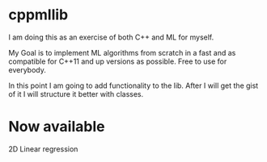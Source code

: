 # cppmllib
I am doing this as an exercise of both C++ and ML for myself.

My Goal is to implement ML algorithms from scratch in a fast and as compatible for C++11 and up versions as possible.
Free to use for everybody.

In this point I am going to add functionality to the lib. After I will get the gist of it I will structure it better with classes.

# Now available
2D Linear regression

